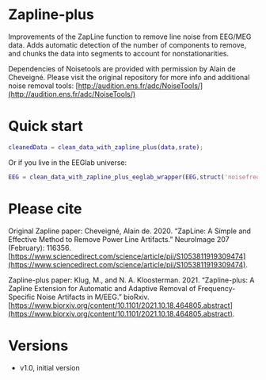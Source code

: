 # Zapline-plus
Improvements of the ZapLine function to remove line noise from EEG/MEG data. Adds automatic detection of the number of components to remove, and chunks the data into segments to account for nonstationarities.

Dependencies of Noisetools are provided with permission by Alain de Cheveigné. Please visit the original repository for more info and additional noise removal tools: [http://audition.ens.fr/adc/NoiseTools/](http://audition.ens.fr/adc/NoiseTools/)

# Quick start
```matlab
cleanedData = clean_data_with_zapline_plus(data,srate);
```

Or if you live in the EEGlab universe:
```matlab
EEG = clean_data_with_zapline_plus_eeglab_wrapper(EEG,struct('noisefreqs',[50])) % specifying the config is optional
```

# Please cite

Original Zapline paper: Cheveigné, Alain de. 2020. “ZapLine: A Simple and Effective Method to Remove Power Line Artifacts.” NeuroImage 207 (February): 116356. [https://www.sciencedirect.com/science/article/pii/S1053811919309474](https://www.sciencedirect.com/science/article/pii/S1053811919309474).

Zapline-plus paper: Klug, M., and N. A. Kloosterman. 2021. “Zapline-plus: A Zapline Extension for Automatic and Adaptive Removal of Frequency-Specific Noise Artifacts in M/EEG.” bioRxiv. [https://www.biorxiv.org/content/10.1101/2021.10.18.464805.abstract](https://www.biorxiv.org/content/10.1101/2021.10.18.464805.abstract).

# Versions

- v1.0, initial version
